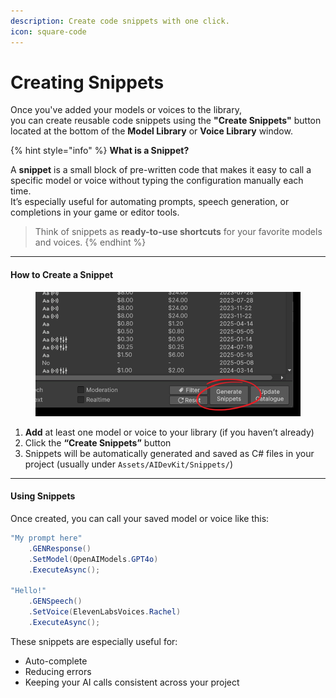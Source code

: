 ```yaml
---
description: Create code snippets with one click.
icon: square-code
---
```


# Creating Snippets

Once you've added your models or voices to the library,\
you can create reusable code snippets using the **"Create Snippets"** button located at the bottom of the **Model Library** or **Voice Library** window.

{% hint style="info" %}
**What is a Snippet?**

A **snippet** is a small block of pre-written code that makes it easy to call a specific model or voice without typing the configuration manually each time.\
It’s especially useful for automating prompts, speech generation, or completions in your game or editor tools.

> Think of snippets as **ready-to-use shortcuts** for your favorite models and voices.
{% endhint %}

***

#### How to Create a Snippet

<figure><img src="../../.gitbook/assets/image (106).png" alt="" width="563"><figcaption></figcaption></figure>

1. **Add** at least one model or voice to your library (if you haven’t already)
2. Click the **“Create Snippets”** button
3. Snippets will be automatically generated and saved as C# files in your project (usually under `Assets/AIDevKit/Snippets/`)

***

#### Using Snippets

Once created, you can call your saved model or voice like this:

```csharp
"My prompt here"
    .GENResponse()
    .SetModel(OpenAIModels.GPT4o)
    .ExecuteAsync();

"Hello!"
    .GENSpeech()
    .SetVoice(ElevenLabsVoices.Rachel)
    .ExecuteAsync();
```

These snippets are especially useful for:

* Auto-complete
* Reducing errors
* Keeping your AI calls consistent across your project

